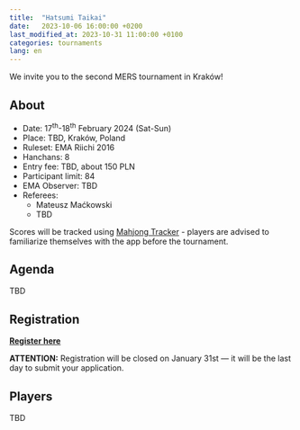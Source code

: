 ```yaml
---
title:  "Hatsumi Taikai"
date:   2023-10-06 16:00:00 +0200
last_modified_at: 2023-10-31 11:00:00 +0100
categories: tournaments
lang: en
---
```


We invite you to the second MERS tournament in Kraków!

## About

* Date: 17<sup>th</sup>-18<sup>th</sup> February 2024 (Sat-Sun)
* Place: TBD, Kraków, Poland
* Ruleset: EMA Riichi 2016
* Hanchans: 8
* Entry fee: TBD, about 150 PLN
* Participant limit: 84
* EMA Observer: TBD
* Referees:
  - Mateusz Maćkowski
  - TBD

Scores will be tracked using [Mahjong Tracker](https://mahjongtracker.com/) - players are advised to familiarize
themselves with the app before the tournament.

## Agenda

TBD

## Registration

**[Register here](https://forms.gle/Q9MxGdNQU1fJbf746)**

**ATTENTION:** Registration will be closed on January 31st &mdash; it will be the last day to submit your application.

## Players

TBD
